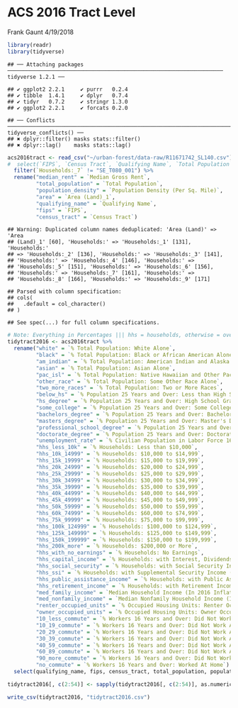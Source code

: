 ACS 2016 Tract Level
================
Frank Gaunt
4/19/2018

``` r
library(readr)
library(tidyverse)
```

    ## ── Attaching packages ──────────────────────────────────────────────────────────────────── tidyverse 1.2.1 ──

    ## ✔ ggplot2 2.2.1     ✔ purrr   0.2.4
    ## ✔ tibble  1.4.1     ✔ dplyr   0.7.4
    ## ✔ tidyr   0.7.2     ✔ stringr 1.3.0
    ## ✔ ggplot2 2.2.1     ✔ forcats 0.2.0

    ## ── Conflicts ─────────────────────────────────────────────────────────────────────── tidyverse_conflicts() ──
    ## ✖ dplyr::filter() masks stats::filter()
    ## ✖ dplyr::lag()    masks stats::lag()

``` r
acs2016tract <- read_csv("~/urban-forest/data-raw/R11671742_SL140.csv") %>%
#  select(`FIPS`, `Census Tract`, `Qualifying Name`, `Total Population`:`% Workers 16 Years and Over: Worked At Home`) %>%
  filter(`Households:_7` != "SE_T080_001") %>%
  rename("median_rent" = `Median Gross Rent`,
         "total_population" = `Total Population`,
         "population_density" = `Population Density (Per Sq. Mile)`,
         "area" = `Area (Land)_1`,
         "qualifying_name" = `Qualifying Name`,
         "fips" = `FIPS`,
         "census_tract" = `Census Tract`)
```

    ## Warning: Duplicated column names deduplicated: 'Area (Land)' => 'Area
    ## (Land)_1' [60], 'Households:' => 'Households:_1' [131], 'Households:'
    ## => 'Households:_2' [136], 'Households:' => 'Households:_3' [141],
    ## 'Households:' => 'Households:_4' [146], 'Households:' =>
    ## 'Households:_5' [151], 'Households:' => 'Households:_6' [156],
    ## 'Households:' => 'Households:_7' [161], 'Households:' =>
    ## 'Households:_8' [166], 'Households:' => 'Households:_9' [171]

    ## Parsed with column specification:
    ## cols(
    ##   .default = col_character()
    ## )

    ## See spec(...) for full column specifications.

``` r
# Note: Everything in Percentages ||| hhs = households, otherwise = overall population ||| hs = high school
tidytract2016 <- acs2016tract %>%
  rename("white" = `% Total Population: White Alone`,
         "black" = `% Total Population: Black or African American Alone`,
         "am_indian" = `% Total Population: American Indian and Alaska Native Alone`,
         "asian" = `% Total Population: Asian Alone`,
         "pac_isl" = `% Total Population: Native Hawaiian and Other Pacific Islander Alone`,
         "other_race" = `% Total Population: Some Other Race Alone`,
         "two_more_races" = `% Total Population: Two or More Races`,
         "below_hs" = `% Population 25 Years and Over: Less than High School`,
         "hs_degree" = `% Population 25 Years and Over: High School Graduate (Includes Equivalency)`,
         "some_college" = `% Population 25 Years and Over: Some College`,
         "bachelors_degree" = `% Population 25 Years and Over: Bachelor's Degree`,
         "masters_degree" = `% Population 25 Years and Over: Master's Degree`,
         "professional_school_degree" = `% Population 25 Years and Over: Professional School Degree`,
         "doctorate_degree" = `% Population 25 Years and Over: Doctorate Degree`,
         "unemployment_rate" = `% Civilian Population in Labor Force 16 Years and Over: Unemployed`,
         "hhs_less_10k" = `% Households: Less than $10,000`,
         "hhs_10k_14999" = `% Households: $10,000 to $14,999`,
         "hhs_15k_19999" = `% Households: $15,000 to $19,999`,
         "hhs_20k_24999" = `% Households: $20,000 to $24,999`,
         "hhs_25k_29999" = `% Households: $25,000 to $29,999`,
         "hhs_30k_34999" = `% Households: $30,000 to $34,999`,
         "hhs_35k_39999" = `% Households: $35,000 to $39,999`,
         "hhs_40k_44999" = `% Households: $40,000 to $44,999`,
         "hhs_45k_49999" = `% Households: $45,000 to $49,999`,
         "hhs_50k_59999" = `% Households: $50,000 to $59,999`,
         "hhs_60k_74999" = `% Households: $60,000 to $74,999`,
         "hhs_75k_99999" = `% Households: $75,000 to $99,999`,
         "hhs_100k_124999" = `% Households: $100,000 to $124,999`,
         "hhs_125k_149999" = `% Households: $125,000 to $149,999`,
         "hhs_150k_199999" = `% Households: $150,000 to $199,999`,
         "hhs_200k_more" = `% Households: $200,000 or More`,
         "hhs_with_no_earnings" = `% Households: No Earnings`,
         "hhs_capital_income" = `% Households: with Interest, Dividends, or Net Rental Income`,
         "hhs_social_security" = `% Households: with Social Security Income`,
         "hhs_ssi" = `% Households: with Supplemental Security Income (Ssi)`,
         "hhs_public_assistance_income" = `% Households: with Public Assistance Income`,
         "hhs_retirement_income" = `% Households: with Retirement Income`,
         "med_family_income" = `Median Household Income (In 2016 Inflation Adjusted Dollars)`,
         "med_nonfamily_income" = `Median Nonfamily Household Income (In 2016 Inflation Adjusted Dollars)`,
         "renter_occupied_units" = `% Occupied Housing Units: Renter Occupied`,
         "owner_occupied_units" = `% Occupied Housing Units: Owner Occupied`,
         "10_less_commute" = `% Workers 16 Years and Over: Did Not Work At Home: Less than 10 Minutes`,
         "10_19_commute" = `% Workers 16 Years and Over: Did Not Work At Home: 10 to 19 Minutes`,
         "20_29_commute" = `% Workers 16 Years and Over: Did Not Work At Home: 20 to 29 Minutes`,
         "30_39_commute" = `% Workers 16 Years and Over: Did Not Work At Home: 30 to 39 Minutes`,
         "40_59_commute" = `% Workers 16 Years and Over: Did Not Work At Home: 40 to 59 Minutes`,
         "60_89_commute" = `% Workers 16 Years and Over: Did Not Work At Home: 60 to 89 Minutes`,
         "90_more_commute" = `% Workers 16 Years and Over: Did Not Work At Home: 90 or More Minutes`,
         "no_commute" = `% Workers 16 Years and Over: Worked At Home`) %>%
  select(qualifying_name, fips, census_tract, total_population, population_density, area, white:two_more_races, below_hs:doctorate_degree, unemployment_rate, hhs_less_10k:hhs_200k_more, med_family_income, med_nonfamily_income, hhs_with_no_earnings, hhs_capital_income, hhs_social_security, hhs_ssi, hhs_public_assistance_income, hhs_retirement_income, renter_occupied_units, owner_occupied_units, `10_less_commute`:no_commute)

tidytract2016[, c(2:54)] <- sapply(tidytract2016[, c(2:54)], as.numeric)

write_csv(tidytract2016, "tidytract2016.csv")
```
